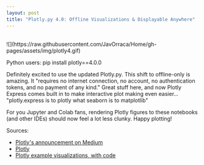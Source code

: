 ```yaml
---
layout: post
title: "Plotly.py 4.0: Offline Visualizations & Displayable Anywhere"
---
```

<br>
![](https://raw.githubusercontent.com/JavOrraca/Home/gh-pages/assets/img/plotly4.gif)

Python users: pip install plotly==4.0.0

Definitely excited to use the updated Plotly.py. This shift to offline-only is amazing. It "requires no internet connection, no account, no authentication tokens, and no payment of any kind." Great stuff here, and now Plotly Express comes built in to make interactive plot making even easier... "plotly.express is to plotly what seaborn is to matplotlib"

For you Jupyter and Colab fans, rendering Plotly figures to these notebooks (and other IDEs) should now feel a lot less clunky. Happy plotting!

Sources:
* [Plotly's announcement on Medium](https://medium.com/@plotlygraphs/plotly-py-4-0-is-here-offline-only-express-first-displayable-anywhere-fc444e5659ee)
* [Plotly](https://plot.ly/)
* [Plotly example visualizations, with code](https://plot.ly/python/)
